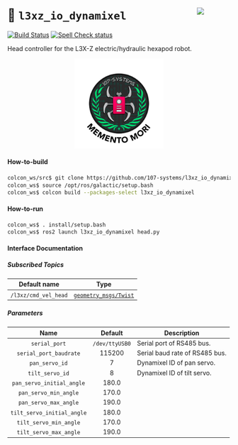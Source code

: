 <a href="https://107-systems.org/"><img align="right" src="https://raw.githubusercontent.com/107-systems/.github/main/logo/107-systems.png" width="15%"></a>
:floppy_disk: `l3xz_io_dynamixel`
=================================
[![Build Status](https://github.com/107-systems/l3xz_io_dynamixel/actions/workflows/ros2.yml/badge.svg)](https://github.com/107-systems/l3xz_io_dynamixel/actions/workflows/ros2.yml)
[![Spell Check status](https://github.com/107-systems/l3xz_io_dynamixel/actions/workflows/spell-check.yml/badge.svg)](https://github.com/107-systems/l3xz_io_dynamixel/actions/workflows/spell-check.yml)

Head controller for the L3X-Z electric/hydraulic hexapod robot.

<p align="center">
  <a href="https://github.com/107-systems/l3xz"><img src="https://raw.githubusercontent.com/107-systems/.github/main/logo/l3xz-logo-memento-mori-github.png" width="40%"></a>
</p>

#### How-to-build
```bash
colcon_ws/src$ git clone https://github.com/107-systems/l3xz_io_dynamixel
colcon_ws$ source /opt/ros/galactic/setup.bash
colcon_ws$ colcon build --packages-select l3xz_io_dynamixel
```

#### How-to-run
```bash
colcon_ws$ . install/setup.bash
colcon_ws$ ros2 launch l3xz_io_dynamixel head.py
```

#### Interface Documentation
##### Subscribed Topics
| Default name | Type |
|:-:|:-:|
| `/l3xz/cmd_vel_head` | [`geometry_msgs/Twist`](http://docs.ros.org/en/api/geometry_msgs/html/msg/Twist.html) |

##### Parameters
| Name | Default | Description |
|:-:|:-:|-|
| `serial_port` | `/dev/ttyUSB0` | Serial port of RS485 bus. |
| `serial_port_baudrate` | 115200 | Serial baud rate of RS485 bus. |
| `pan_servo_id` | 7 | Dynamixel ID of pan servo. |
| `tilt_servo_id` | 8 | Dynamixel ID of tilt servo. |
| `pan_servo_initial_angle` | 180.0 | |
| `pan_servo_min_angle` | 170.0 | |
| `pan_servo_max_angle` | 190.0 | |
| `tilt_servo_initial_angle` | 180.0 | |
| `tilt_servo_min_angle` | 170.0 | |
| `tilt_servo_max_angle` | 190.0 | |
